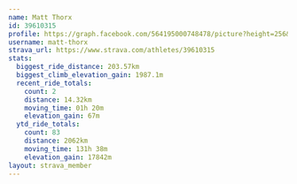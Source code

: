 ```yaml
---
name: Matt Thorx
id: 39610315
profile: https://graph.facebook.com/564195000748478/picture?height=256&width=256
username: matt-thorx
strava_url: https://www.strava.com/athletes/39610315
stats:
  biggest_ride_distance: 203.57km
  biggest_climb_elevation_gain: 1987.1m
  recent_ride_totals:
    count: 2
    distance: 14.32km
    moving_time: 01h 20m
    elevation_gain: 67m
  ytd_ride_totals:
    count: 83
    distance: 2062km
    moving_time: 131h 38m
    elevation_gain: 17842m
layout: strava_member
--- 
```

